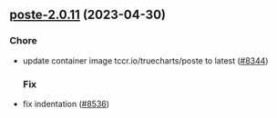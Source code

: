 

## [poste-2.0.11](https://github.com/succelle/charts/compare/poste-2.0.10...poste-2.0.11) (2023-04-30)

### Chore

- update container image tccr.io/truecharts/poste to latest ([#8344](https://github.com/succelle/charts/issues/8344))
  
  ### Fix

- fix indentation ([#8536](https://github.com/succelle/charts/issues/8536))
  
  